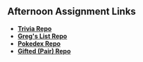 ## Afternoon Assignment Links

* **[Trivia Repo](https://github.com/koreangeekman/WK4-LAB-1-MON-TriviaDB)**
* **[Greg's List Repo](https://github.com/koreangeekman/WK4-LAB-2-TUE-forked_gregslist_async)**
* **[Pokedex Repo](https://github.com/koreangeekman/WK4-LAB-3-WED-Pokedex)**
* **[Gifted (Pair) Repo](https://github.com/koreangeekman/WK4-LAB-4-THU-PAIR-Gifted)**
